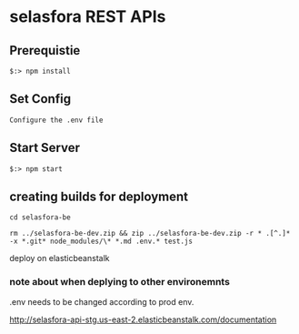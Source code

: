 # selasfora REST APIs

## Prerequistie
`$:> npm install`

## Set Config
`Configure the .env file`

## Start Server
`$:> npm start`

## creating builds for deployment 
```cd selasfora-be```

```rm ../selasfora-be-dev.zip && zip ../selasfora-be-dev.zip -r * .[^.]* -x *.git* node_modules/\* *.md .env.* test.js```


deploy on elasticbeanstalk

### note about when deplying to other environemnts 
.env needs to be changed according to prod env.

http://selasfora-api-stg.us-east-2.elasticbeanstalk.com/documentation